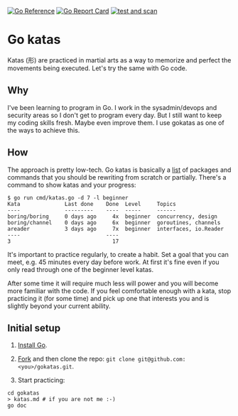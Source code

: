 [![Go Reference](https://pkg.go.dev/badge/github.com/jreisinger/gokatas.svg)](https://pkg.go.dev/github.com/jreisinger/gokatas)
[![Go Report Card](https://goreportcard.com/badge/github.com/jreisinger/gokatas)](https://goreportcard.com/report/github.com/jreisinger/gokatas)
[![test and scan](https://github.com/jreisinger/gokatas/actions/workflows/go.yaml/badge.svg)](https://github.com/jreisinger/gokatas/actions/workflows/go.yaml)

# Go katas

Katas (形) are practiced in martial arts as a way to memorize and perfect the
movements being executed. Let's try the same with Go code.

## Why

I've been learning to program in Go. I work in the sysadmin/devops and security
areas so I don't get to program every day. But I still want to keep my coding
skills fresh. Maybe even improve them. I use gokatas as one of the ways to
achieve this.

## How

The approach is pretty low-tech. Go katas is basically a
[list](https://pkg.go.dev/github.com/jreisinger/gokatas#section-directories) of
packages and commands that you should be rewriting from scratch or partially.
There's a command to show katas and your progress:

```
$ go run cmd/katas.go -d 7 -l beginner
Kata              Last done    Done  Level     Topics
----              ---------    ----  -----     ------
boring/boring     0 days ago     4x  beginner  concurrency, design
boring/channel    0 days ago     6x  beginner  goroutines, channels
areader           3 days ago     7x  beginner  interfaces, io.Reader
----                           ----
3                                17
```

It's important to practice regularly, to create a habit. Set a goal that you can
meet, e.g. 45 minutes every day before work. At first it's fine even if you only
read through one of the beginner level katas.

After some time it will require much less will power and you will become more
familiar with the code.  If you feel comfortable enough with a kata, stop
practicing it (for some time) and pick up one that interests you and is slightly
beyond your current ability.

## Initial setup

1) [Install Go](https://go.dev/doc/install).

2) [Fork](https://github.com/jreisinger/gokatas/fork) and then clone the repo: `git clone git@github.com:<you>/gokatas.git`.

3) Start practicing:

```
cd gokatas
> katas.md # if you are not me :-)
go doc
```
